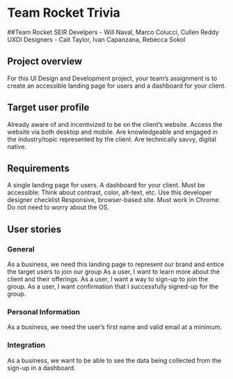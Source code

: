 # Team Rocket Trivia

##Team Rocket
SEIR Develpers - Will Naval, Marco Colucci, Cullen Reddy
UXDI Designers - Cait Taylor, Ivan Capanzana, Rebecca Sokol

## Project overview
For this UI Design and Development project, your team’s assignment is to create an accessible landing page for users and a dashboard for your client. 

## Target user profile
Already aware of and incentivized to be on the client’s website.
Access the website via both desktop and mobile.
Are knowledgeable and engaged in the industry/topic represented by the client.
Are technically savvy, digital native.

## Requirements
A single landing page for users.
A dashboard for your client.
Must be accessible: 
Think about contrast, color, alt-text, etc. 
Use this developer designer checklist
Responsive, browser-based site.
Must work in Chrome.
Do not need to worry about the OS.

## User stories

### General
As a business, we need this landing page to represent our brand and entice the target users to join our group
As a user, I want to learn more about the client and their offerings.
As a user, I want a way to sign-up to join the group. 
As a user, I want confirmation that I successfully signed-up for the group.

### Personal Information
As a business, we need the user’s first name and valid email at a minimum.

### Integration
As a business, we want to be able to see the data being collected from the sign-up in a dashboard.

